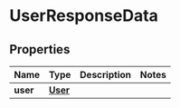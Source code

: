 

# UserResponseData


## Properties

| Name | Type | Description | Notes |
|------------ | ------------- | ------------- | -------------|
|**user** | [**User**](User.md) |  |  |



